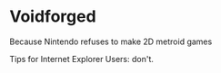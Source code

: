 # Voidforged
Because Nintendo refuses to make 2D metroid games

Tips for Internet Explorer Users: don't.
